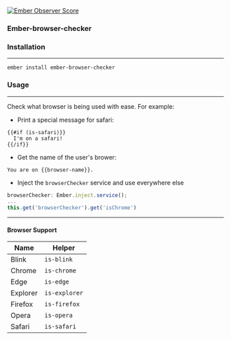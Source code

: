 [![Ember Observer Score](http://emberobserver.com/badges/ember-browser-checker.svg)](http://emberobserver.com/addons/ember-browser-checker)

### Ember-browser-checker

### Installation

-------------

`ember install ember-browser-checker`

### Usage

-------------

Check what browser is being used with ease. For example:

+ Print a special message for safari:

```
{{#if (is-safari)}}
  I'm on a safari!
{{/if}}
```

+ Get the name of the user's brower:

```
You are on {{browser-name}}.
```

+ Inject the `browserChecker` service and use everywhere else

```js
browserChecker: Ember.inject.service();
...
this.get('browserChecker').get('isChrome')
```

---------

#### Browser Support

Name     | Helper
---------|-----------
Blink    | `is-blink`
Chrome   | `is-chrome`
Edge     | `is-edge`
Explorer | `is-explorer`
Firefox  | `is-firefox`
Opera    | `is-opera`
Safari   | `is-safari`
